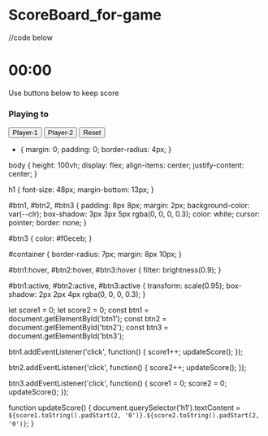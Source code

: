 # ScoreBoard_for-game

//code below
<!DOCTYPE html>
<html lang="en">
<head>
    <meta charset="UTF-8">
    <meta name="viewport" content="width=device-width, initial-scale=1.0">
    <link rel="stylesheet" href="sc.css">
    <title>ScoreKeeperPt</title>
</head>
<body>
    <div class="container">
        <h1>00:00</h1>
        <p id="para">Use buttons below to keep score</p>
        <h3>Playing to</h3>
        <section id="container">
            <button id="btn1" style="--clr:#0000FF"> Player-1</button>
            <button id="btn2" style="--clr:#0000FF">Player-2</button>
            <button id="btn3" style="--clr:#FF0000">Reset</button>
        </section>
    </div>
    <script src="sc.js"></script>
</body>
</html>


* {
    margin: 0;
    padding: 0;
    border-radius: 4px;
}

body {
    height: 100vh;
    display: flex;
    align-items: center;
    justify-content: center;
}

h1 {
    font-size: 48px;
    margin-bottom: 13px;
}

#btn1, #btn2, #btn3 {
    padding: 8px 8px;
    margin: 2px;
    background-color: var(--clr);
    box-shadow: 3px 3px 5px rgba(0, 0, 0, 0.3);
    color: white;
    cursor: pointer;
    border: none;
}

#btn3 {
    color: #f0eceb;
}

#container {
    border-radius: 7px;
    margin: 8px 10px;
}

#btn1:hover, #btn2:hover, #btn3:hover {
    filter: brightness(0.9);
}

#btn1:active, #btn2:active, #btn3:active {
    transform: scale(0.95);
    box-shadow: 2px 2px 4px rgba(0, 0, 0, 0.3);
}


let score1 = 0;
let score2 = 0;
const btn1 = document.getElementById('btn1');
const btn2 = document.getElementById('btn2');
const btn3 = document.getElementById('btn3');

btn1.addEventListener('click', function() {
    score1++;
    updateScore();
});

btn2.addEventListener('click', function() {
    score2++;
    updateScore();
});

btn3.addEventListener('click', function() {
    score1 = 0;
    score2 = 0;
    updateScore();
});

function updateScore() {
    document.querySelector('h1').textContent = `${score1.toString().padStart(2, '0')}.${score2.toString().padStart(2, '0')}`;
}
